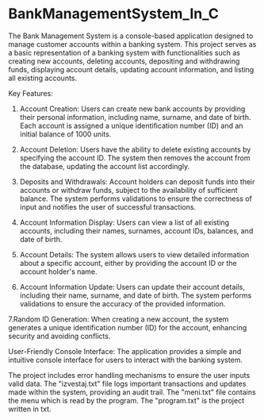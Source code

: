 # BankManagementSystem_In_C

The Bank Management System is a console-based application designed to manage customer accounts within a banking system. This project serves as a basic representation of a banking system with functionalities such as creating new accounts, deleting accounts, depositing and withdrawing funds, displaying account details, updating account information, and listing all existing accounts.

Key Features:

1. Account Creation: Users can create new bank accounts by providing their personal information, including name, surname, and date of birth. Each account is assigned a unique identification number (ID) and an initial balance of 1000 units.

2. Account Deletion: Users have the ability to delete existing accounts by specifying the account ID. The system then removes the account from the database, updating the account list accordingly.

3. Deposits and Withdrawals: Account holders can deposit funds into their accounts or withdraw funds, subject to the availability of sufficient balance. The system performs validations to ensure the correctness of input and notifies the user of successful transactions.

4. Account Information Display: Users can view a list of all existing accounts, including their names, surnames, account IDs, balances, and date of birth.

5. Account Details: The system allows users to view detailed information about a specific account, either by providing the account ID or the account holder's name.

6. Account Information Update: Users can update their account details, including their name, surname, and date of birth. The system performs validations to ensure the accuracy of the provided information.

7.Random ID Generation: When creating a new account, the system generates a unique identification number (ID) for the account, enhancing security and avoiding conflicts.

User-Friendly Console Interface: The application provides a simple and intuitive console interface for users to interact with the banking system.

The project includes error handling mechanisms to ensure the user inputs valid data.
The "izvestaj.txt" file logs important transactions and updates made within the system, providing an audit trail.
The "meni.txt" file contains the menu which is read by the program.
The "program.txt" is the project written in txt.
